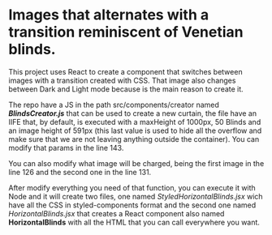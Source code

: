 # Images that alternates with a transition reminiscent of Venetian blinds.

This project uses React to create a component that switches between images with a transition created with CSS. That image also changes between Dark and Light mode because is the main reason to create it.

The repo have a JS in the path src/components/creator named ***BlindsCreator.js*** that can be used to create a new curtain, the file have an IIFE that, by default, is executed with a maxHeight of 1000px, 50 Blinds and an image height of 591px (this last value is used to hide all the overflow and make sure that we are not leaving anything outside the container). You can modify that params in the line 143.

You can also modify what image will be charged, being the first image in the line 126 and the second one in the line 131.

After modify everything you need of that function, you can execute it with Node and it will create two files, one named *StyledHorizontalBlinds.jsx* wich have all the CSS in styled-components format and the second one named *HorizontalBlinds.jsx* that creates a React component also named **HorizontalBlinds** with all the HTML that you can call everywhere you want.
